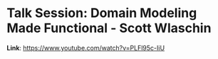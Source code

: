 # Talk Session: Domain Modeling Made Functional - Scott Wlaschin



**Link**: https://www.youtube.com/watch?v=PLFl95c-IiU
